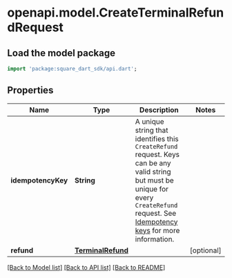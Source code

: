 # openapi.model.CreateTerminalRefundRequest

## Load the model package
```dart
import 'package:square_dart_sdk/api.dart';
```

## Properties
Name | Type | Description | Notes
------------ | ------------- | ------------- | -------------
**idempotencyKey** | **String** | A unique string that identifies this `CreateRefund` request. Keys can be any valid string but must be unique for every `CreateRefund` request.  See [Idempotency keys](https://developer.squareup.com/docs/build-basics/common-api-patterns/idempotency) for more information. | 
**refund** | [**TerminalRefund**](TerminalRefund.md) |  | [optional] 

[[Back to Model list]](../README.md#documentation-for-models) [[Back to API list]](../README.md#documentation-for-api-endpoints) [[Back to README]](../README.md)


